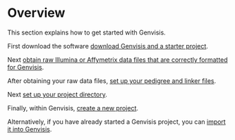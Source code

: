 # Overview

This section explains how to get started with Genvisis. 

First download the software [download Genvisis and a starter project](https://genvisis.org/#/download). 

Next [obtain raw Illumina or Affymetrix data files that are correctly formatted for Genvisis](find-required-raw-data-files.md). 

After obtaining your raw data files, [set up your pedigree and linker files](set-up-pedigree-and-linker.md).

Next [set up your project directory](set-up-required-files-for-a-new-genvisis-project.md). 

Finally, within Genvisis, [create a new project](create-a-new-project.md).

Alternatively, if you have already started a Genvisis project, you can [import it into Genvisis](import-an-existing-project-into-genvisis.md).
